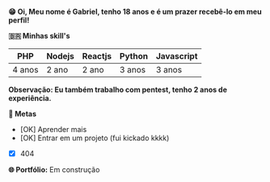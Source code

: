 **😁 Oi, Meu nome é Gabriel, tenho 18 anos e é um prazer recebê-lo em meu perfil!**

**🇧🇷 Minhas skill's**

|  PHP   | Nodejs | Reactjs | Python | Javascript |
|--------|--------|---------|--------|------------|
| 4 anos | 2 ano  |  2 ano  | 3 anos |   3 anos   |

**Observação: Eu também trabalho com pentest, tenho 2 anos de experiência.**

**📆 Metas**

- [OK] Aprender mais
- [OK] Entrar em um projeto (fui kickado kkkk)
- [x] 404

**🌐 Portfólio:** Em construção
